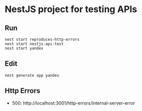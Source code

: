 # NestJS project for testing APIs
## Run
```shell
nest start reproduces-http-errors
nest start nestjs-api-test
nest start yandex
```
## Edit
```shell
nest generate app yandex
```
## Http Errors
- 500: http://localhost:3001/http-errors/internal-server-error
